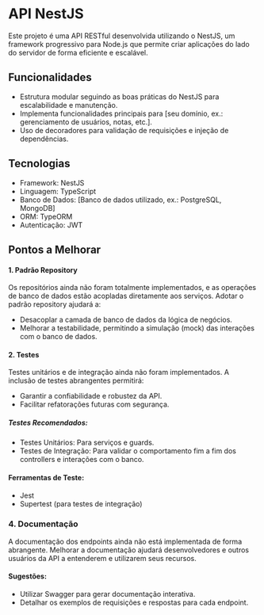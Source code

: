 # API NestJS

Este projeto é uma API RESTful desenvolvida utilizando o NestJS, um framework progressivo para Node.js que permite criar aplicações do lado do servidor de forma eficiente e escalável.

## Funcionalidades

- Estrutura modular seguindo as boas práticas do NestJS para escalabilidade e manutenção.
- Implementa funcionalidades principais para [seu domínio, ex.: gerenciamento de usuários, notas, etc.].
- Uso de decoradores para validação de requisições e injeção de dependências.

## Tecnologias

- Framework: NestJS
- Linguagem: TypeScript
- Banco de Dados: [Banco de dados utilizado, ex.: PostgreSQL, MongoDB]
- ORM: TypeORM
- Autenticação: JWT

## Pontos a Melhorar

#### 1. Padrão Repository

Os repositórios ainda não foram totalmente implementados, e as operações de banco de dados estão acopladas diretamente aos serviços. Adotar o padrão repository ajudará a:

- Desacoplar a camada de banco de dados da lógica de negócios.
- Melhorar a testabilidade, permitindo a simulação (mock) das interações com o banco de dados.

#### 2. Testes

Testes unitários e de integração ainda não foram implementados. A inclusão de testes abrangentes permitirá:

- Garantir a confiabilidade e robustez da API.
- Facilitar refatorações futuras com segurança.

##### Testes Recomendados:

- Testes Unitários: Para serviços e guards.
- Testes de Integração: Para validar o comportamento fim a fim dos controllers e interações com o banco.

#### Ferramentas de Teste:

- Jest
- Supertest (para testes de integração)

### 4. Documentação

A documentação dos endpoints ainda não está implementada de forma abrangente. Melhorar a documentação ajudará desenvolvedores e outros usuários da API a entenderem e utilizarem seus recursos.

#### Sugestões:

- Utilizar Swagger para gerar documentação interativa.
- Detalhar os exemplos de requisições e respostas para cada endpoint.
